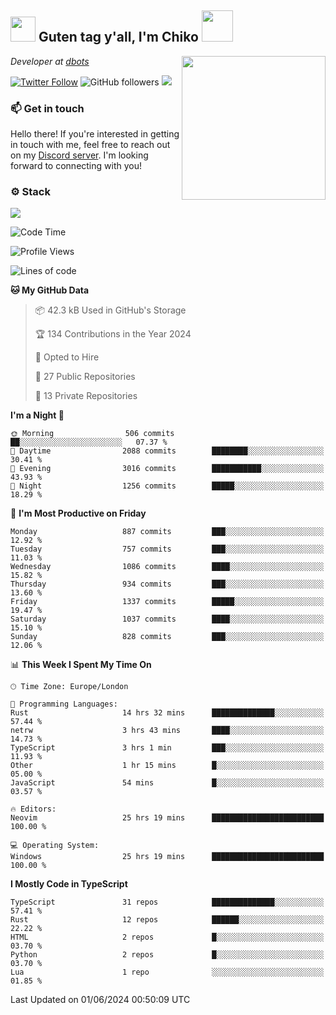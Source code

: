 <h2><img src="https://cdn.discordapp.com/emojis/1100181376730402906.gif?quality=lossless" width="40"> Guten tag y'all, I'm Chiko <img src="https://a.ppy.sh/15907233" width="50"></h2>
<a href="https://cataas.com"><img align='right' src="https://cataas.com/cat" width="230"></a>
<p><em>Developer at <a href="https://github.com/dbotsfun">dbots</a></em></p>

[![Twitter Follow](https://img.shields.io/twitter/follow/chikoxq?label=Follow)](https://twitter.com/intent/follow?screen_name=chikoxq)
![GitHub followers](https://img.shields.io/github/followers/chikof?label=Follow&style=social)
![](https://komarev.com/ghpvc/?username=chikof&color=blue)

### 📫 Get in touch
Hello there! If you're interested in getting in touch with me, feel free to reach out on my [Discord server](https://discord.gg/sejc7TnX6N). I'm looking forward to connecting with you!

### ⚙️ Stack
[![](https://skillicons.dev/icons?i=git,kubernetes,docker,js,ts,cloudflare,css,deno,express,graphql,html,mongodb,nestjs,py,react,apollo,bash,java,lua,nextjs,netlify,nodejs,ps,powershell,rust,neovim,tauri,sentry,postgres,tailwind,prisma,actix,workers)](https://skillicons.dev)

<!--START_SECTION:waka-->
![Code Time](http://img.shields.io/badge/Code%20Time-1%2C753%20hrs%2037%20mins-blue)

![Profile Views](http://img.shields.io/badge/Profile%20Views-8-blue)

![Lines of code](https://img.shields.io/badge/From%20Hello%20World%20I%27ve%20Written-6.2%20million%20lines%20of%20code-blue)

**🐱 My GitHub Data** 

> 📦 42.3 kB Used in GitHub's Storage 
 > 
> 🏆 134 Contributions in the Year 2024
 > 
> 💼 Opted to Hire
 > 
> 📜 27 Public Repositories 
 > 
> 🔑 13 Private Repositories 
 > 
**I'm a Night 🦉** 

```text
🌞 Morning                506 commits         ██░░░░░░░░░░░░░░░░░░░░░░░   07.37 % 
🌆 Daytime                2088 commits        ████████░░░░░░░░░░░░░░░░░   30.41 % 
🌃 Evening                3016 commits        ███████████░░░░░░░░░░░░░░   43.93 % 
🌙 Night                  1256 commits        █████░░░░░░░░░░░░░░░░░░░░   18.29 % 
```
📅 **I'm Most Productive on Friday** 

```text
Monday                   887 commits         ███░░░░░░░░░░░░░░░░░░░░░░   12.92 % 
Tuesday                  757 commits         ███░░░░░░░░░░░░░░░░░░░░░░   11.03 % 
Wednesday                1086 commits        ████░░░░░░░░░░░░░░░░░░░░░   15.82 % 
Thursday                 934 commits         ███░░░░░░░░░░░░░░░░░░░░░░   13.60 % 
Friday                   1337 commits        █████░░░░░░░░░░░░░░░░░░░░   19.47 % 
Saturday                 1037 commits        ████░░░░░░░░░░░░░░░░░░░░░   15.10 % 
Sunday                   828 commits         ███░░░░░░░░░░░░░░░░░░░░░░   12.06 % 
```


📊 **This Week I Spent My Time On** 

```text
🕑︎ Time Zone: Europe/London

💬 Programming Languages: 
Rust                     14 hrs 32 mins      ██████████████░░░░░░░░░░░   57.44 % 
netrw                    3 hrs 43 mins       ████░░░░░░░░░░░░░░░░░░░░░   14.73 % 
TypeScript               3 hrs 1 min         ███░░░░░░░░░░░░░░░░░░░░░░   11.93 % 
Other                    1 hr 15 mins        █░░░░░░░░░░░░░░░░░░░░░░░░   05.00 % 
JavaScript               54 mins             █░░░░░░░░░░░░░░░░░░░░░░░░   03.57 % 

🔥 Editors: 
Neovim                   25 hrs 19 mins      █████████████████████████   100.00 % 

💻 Operating System: 
Windows                  25 hrs 19 mins      █████████████████████████   100.00 % 
```

**I Mostly Code in TypeScript** 

```text
TypeScript               31 repos            ██████████████░░░░░░░░░░░   57.41 % 
Rust                     12 repos            ██████░░░░░░░░░░░░░░░░░░░   22.22 % 
HTML                     2 repos             █░░░░░░░░░░░░░░░░░░░░░░░░   03.70 % 
Python                   2 repos             █░░░░░░░░░░░░░░░░░░░░░░░░   03.70 % 
Lua                      1 repo              ░░░░░░░░░░░░░░░░░░░░░░░░░   01.85 % 
```




 Last Updated on 01/06/2024 00:50:09 UTC
<!--END_SECTION:waka-->


<!--
<p align="center">
     <a href="https://discord.gg/HhybNhchcC"><img src="https://invidget.switchblade.xyz/sejc7TnX6N" align="center" ><a>
</p> 
-->

